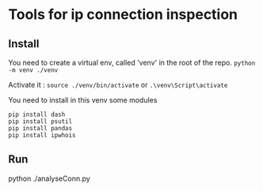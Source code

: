 # Tools for ip connection inspection


## Install

You need to create a virtual env, called 'venv' in the root of the repo.
`python -m venv ./venv `

Activate it :
`source ./venv/bin/activate`
or
`.\venv\Script\activate`

You need to install in this venv some modules

```
pip install dash
pip install psutil
pip install pandas
pip install ipwhois
```

## Run
python ./analyseConn.py
